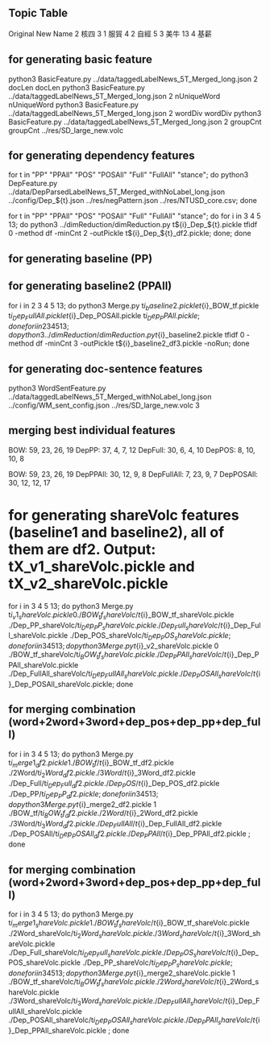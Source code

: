 
## Topic Table
Original New   Name 
2              核四
3         1    服貿
4         2    自經
5         3    美牛
13        4    基薪

## for generating basic feature
python3 BasicFeature.py ../data/taggedLabelNews_5T_Merged_long.json 2 docLen docLen
python3 BasicFeature.py ../data/taggedLabelNews_5T_Merged_long.json 2 nUniqueWord nUniqueWord
python3 BasicFeature.py ../data/taggedLabelNews_5T_Merged_long.json 2 wordDiv wordDiv
python3 BasicFeature.py ../data/taggedLabelNews_5T_Merged_long.json 2 groupCnt groupCnt ../res/SD_large_new.volc

## for generating dependency features
for t in "PP" "PPAll" "POS" "POSAll" "Full" "FullAll" "stance"; do python3 DepFeature.py ../data/DepParsedLabelNews_5T_Merged_withNoLabel_long.json ../config/Dep_${t}.json ../res/negPattern.json ../res/NTUSD_core.csv; done

for t in "PP" "PPAll" "POS" "POSAll" "Full" "FullAll" "stance"; do for i in 3 4 5 13; do python3 ../dimReduction/dimReduction.py t${i}_Dep_${t}.pickle tfidf 0 -method df -minCnt 2 -outPickle t${i}_Dep_${t}_df2.pickle; done; done

## for generating baseline (PP)


## for generating baseline2 (PPAll)
for i in 2 3 4 5 13; do python3 Merge.py t${i}_baseline2.pickle t${i}_BOW_tf.pickle t${i}_Dep_FullAll.pickle t${i}_Dep_POSAll.pickle t${i}_Dep_PPAll.pickle; done
for i in 2 3 4 5 13; do python3 ../dimReduction/dimReduction.py t${i}_baseline2.pickle tfidf 0 -method df -minCnt 3 -outPickle t${i}_baseline2_df3.pickle -noRun; done

## for generating doc-sentence features
python3 WordSentFeature.py ../data/taggedLabelNews_5T_Merged_withNoLabel_long.json ../config/WM_sent_config.json ../res/SD_large_new.volc 3


## merging best individual features
BOW: 59, 23, 26, 19
DepPP: 37, 4, 7, 12
DepFull: 30, 6, 4, 10
DepPOS: 8, 10, 10, 8


BOW: 59, 23, 26, 19
DepPPAll: 30, 12, 9, 8
DepFullAll: 7, 23, 9, 7
DepPOSAll: 30, 12, 12, 17


# for generating shareVolc features (baseline1 and baseline2), all of them are df2. Output: tX_v1_shareVolc.pickle and tX_v2_shareVolc.pickle
for i in 3 4 5 13; do python3 Merge.py t${i}_v1_shareVolc.pickle 0 ./BOW_tf_shareVolc/t${i}_BOW_tf_shareVolc.pickle ./Dep_PP_shareVolc/t${i}_Dep_PP_shareVolc.pickle ./Dep_Full_shareVolc/t${i}_Dep_Full_shareVolc.pickle ./Dep_POS_shareVolc/t${i}_Dep_POS_shareVolc.pickle; done
for i in 3 4 5 13; do python3 Merge.py t${i}_v2_shareVolc.pickle 0 ./BOW_tf_shareVolc/t${i}_BOW_tf_shareVolc.pickle ./Dep_PPAll_shareVolc/t${i}_Dep_PPAll_shareVolc.pickle ./Dep_FullAll_shareVolc/t${i}_Dep_FullAll_shareVolc.pickle ./Dep_POSAll_shareVolc/t${i}_Dep_POSAll_shareVolc.pickle; done


## for merging combination (word+2word+3word+dep_pos+dep_pp+dep_full)
for i in 3 4 5 13; do python3 Merge.py t${i}_merge1_df2.pickle 1 ./BOW_tf/t${i}_BOW_tf_df2.pickle ./2Word/t${i}_2Word_df2.pickle ./3Word/t${i}_3Word_df2.pickle ./Dep_Full/t${i}_Dep_Full_df2.pickle ./Dep_POS/t${i}_Dep_POS_df2.pickle ./Dep_PP/t${i}_Dep_PP_df2.pickle ; done
for i in 3 4 5 13; do python3 Merge.py t${i}_merge2_df2.pickle 1 ./BOW_tf/t${i}_BOW_tf_df2.pickle ./2Word/t${i}_2Word_df2.pickle ./3Word/t${i}_3Word_df2.pickle ./Dep_FullAll/t${i}_Dep_FullAll_df2.pickle ./Dep_POSAll/t${i}_Dep_POSAll_df2.pickle ./Dep_PPAll/t${i}_Dep_PPAll_df2.pickle ; done

## for merging combination (word+2word+3word+dep_pos+dep_pp+dep_full)
for i in 3 4 5 13; do python3 Merge.py t${i}_merge1_shareVolc.pickle 1 ./BOW_tf_shareVolc/t${i}_BOW_tf_shareVolc.pickle ./2Word_shareVolc/t${i}_2Word_shareVolc.pickle ./3Word_shareVolc/t${i}_3Word_shareVolc.pickle ./Dep_Full_shareVolc/t${i}_Dep_Full_shareVolc.pickle ./Dep_POS_shareVolc/t${i}_Dep_POS_shareVolc.pickle ./Dep_PP_shareVolc/t${i}_Dep_PP_shareVolc.pickle ; done
for i in 3 4 5 13; do python3 Merge.py t${i}_merge2_shareVolc.pickle 1 ./BOW_tf_shareVolc/t${i}_BOW_tf_shareVolc.pickle ./2Word_shareVolc/t${i}_2Word_shareVolc.pickle ./3Word_shareVolc/t${i}_3Word_shareVolc.pickle ./Dep_FullAll_shareVolc/t${i}_Dep_FullAll_shareVolc.pickle ./Dep_POSAll_shareVolc/t${i}_Dep_POSAll_shareVolc.pickle ./Dep_PPAll_shareVolc/t${i}_Dep_PPAll_shareVolc.pickle ; done


